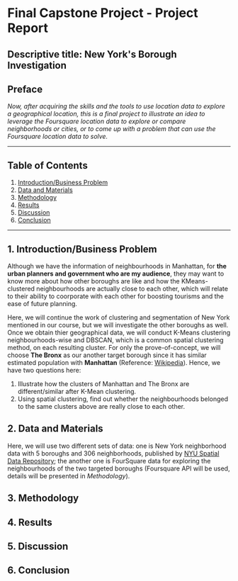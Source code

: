 # Final Capstone Project - Project Report
## Descriptive title: New York's Borough Investigation
## Preface
_Now, after acquiring the skills and the tools to use location data to explore a geographical location, this is a final project to illustrate an idea to leverage the Foursquare location data to explore or compare neighborhoods or cities, or to come up with a problem that can use the Foursquare location data to solve._
************************************
## Table of Contents

1. <a href="#1-introductionbusiness Problem">Introduction/Business Problem</a>
2. <a href="#item2">Data and Materials</a>  
3. <a href="#3-methodology">Methodology</a>  
4. <a href="#4-results">Results </a>  
5. <a href="#5-discussion">Discussion</a>  
6. <a href="#6-conclusion">Conclusion</a>  
***********************************
## 1. Introduction/Business Problem
Although we have the information of neighbourhoods in Manhattan, for **the urban planners and government who are my audience**, they may want to know more about how other boroughs are like and how the KMeans-clustered neighbourhoods are actually close to each other, which will relate to their ability to coorporate with each other for boosting tourisms and the ease of future planning.

Here, we will continue the work of clustering and segmentation of New York mentioned in our course, but we will investigate the other boroughs as well. Once we obtain thier geographical data, we will conduct K-Means clustering neighbourhoods-wise and DBSCAN, which is a common spatial clustering method, on each resulting cluster. For only the prove-of-concept, we will choose **The Bronx** as our another target borough since it has similar estimated population with **Manhattan** (Reference: [Wikipedia](https://en.wikipedia.org/wiki/Boroughs_of_New_York_City)).
Hence, we have two questions here:
1. Illustrate how the clusters of Manhattan and The Bronx are different/similar after K-Mean clustering.
2. Using spatial clustering, find out whether the neighbourhoods belonged to the same clusters above are really close to each other.

## 2. Data and Materials
Here, we will use two different sets of data: one is New York neighborhood data with 5 boroughs and 306 neighborhoods, published by [NYU Spatial Data Repository](https://geo.nyu.edu/catalog/nyu_2451_34572); the another one is FourSquare data for exploring the neighbourhoods of the two targeted boroughs (Foursquare API will be used, details will be presented in _Methodology_). 
## 3. Methodology

## 4. Results

## 5. Discussion

## 6. Conclusion
